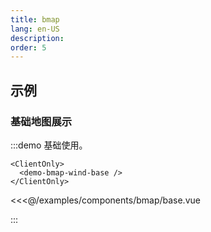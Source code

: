```yaml
---
title: bmap
lang: en-US
description: 
order: 5
---
```


## 示例

### 基础地图展示

:::demo 基础使用。

```demo
<ClientOnly>
  <demo-bmap-wind-base />
</ClientOnly>  
```

<<<@/examples/components/bmap/base.vue

:::
